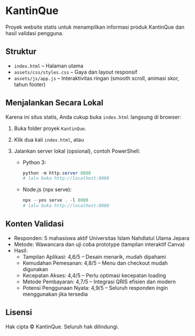KantinQue
=========

Proyek website statis untuk menampilkan informasi produk KantinQue dan hasil validasi pengguna.

Struktur
--------

- `index.html` – Halaman utama
- `assets/css/styles.css` – Gaya dan layout responsif
- `assets/js/app.js` – Interaktivitas ringan (smooth scroll, animasi skor, tahun footer)

Menjalankan Secara Lokal
------------------------

Karena ini situs statis, Anda cukup buka `index.html` langsung di browser:

1. Buka folder proyek `KantinQue`.
2. Klik dua kali `index.html`, atau
3. Jalankan server lokal (opsional), contoh PowerShell:

   - Python 3:
     ```powershell
     python -m http.server 8080
     # lalu buka http://localhost:8080
     ```

   - Node.js (npx serve):
     ```powershell
     npx --yes serve . -l 8080
     # lalu buka http://localhost:8080
     ```

Konten Validasi
---------------

- Responden: 5 mahasiswa aktif Universitas Islam Nahdlatul Ulama Jepara
- Metode: Wawancara dan uji coba prototype (tampilan interaktif Canva)
- Hasil:
  - Tampilan Aplikasi: 4,6/5 – Desain menarik, mudah dipahami
  - Kemudahan Pemesanan: 4,8/5 – Menu dan checkout mudah digunakan
  - Kecepatan Akses: 4,4/5 – Perlu optimasi kecepatan loading
  - Metode Pembayaran: 4,7/5 – Integrasi QRIS efisien dan modern
  - Potensi Penggunaan Nyata: 4,9/5 – Seluruh responden ingin menggunakan jika tersedia

Lisensi
-------

Hak cipta © KantinQue. Seluruh hak dilindungi.

